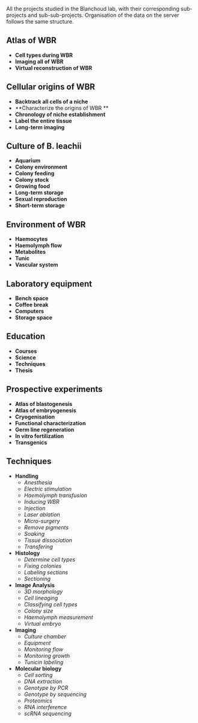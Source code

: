 All the projects studied in the Blanchoud lab, with their
corresponding sub-projects and sub-sub-projects. Organisation
of the data on the server follows the same structure.

## Atlas of WBR
  - **Cell types during WBR**
  - **Imaging all of WBR**
  - **Virtual reconstruction of WBR**

## Cellular origins of WBR
  - **Backtrack all cells of a niche**
  - **Characterize the origins of WBR **
  - **Chronology of niche establishment**
  - **Label the entire tissue**
  - **Long-term imaging**

## Culture of B. leachii
  - **Aquarium**
  - **Colony environment**
  - **Colony feeding**
  - **Colony stock**
  - **Growing food**
  - **Long-term storage**
  - **Sexual reproduction**
  - **Short-term storage**

## Environment of WBR
  - **Haemocytes**
  - **Haemolymph flow**
  - **Metabolites**
  - **Tunic**
  - **Vascular system**

## Laboratory equipment
  - **Bench space**
  - **Coffee break**
  - **Computers**
  - **Storage space**

## Education
  - **Courses**
  - **Science**
  - **Techniques**
  - **Thesis**

## Prospective experiments
  - **Atlas of blastogenesis**
  - **Atlas of embryogenesis**
  - **Cryogenisation**
  - **Functional characterization**
  - **Germ line regeneration**
  - **In vitro fertilization**
  - **Transgenics**

## Techniques
  - **Handling**
    + *Anesthesia*
    + *Electric stimulation*
    + *Haemolymph transfusion*
    + *Inducing WBR*
    + *Injection*
    + *Laser ablation*
    + *Micro-surgery*
    + *Remove pigments*
    + *Soaking*
    + *Tissue dissociation*
    + *Transfering*
  - **Histology**
    + *Determine cell types*
    + *Fixing colonies*
    + *Labeling sections*
    + *Sectioning*
  - **Image Analysis**
    + *3D morphology*
    + *Cell lineaging*
    + *Classifying cell types*
    + *Colony size*
    + *Haemolymph measurement*
    + *Virtual embryo*
  - **Imaging**
    + *Culture chamber*
    + *Equipment*
    + *Monitoring flow*
    + *Monitoring growth*
    + *Tunicin labeling*
  - **Molecular biology**
    + *Cell sorting*
    + *DNA extraction*
    + *Genotype by PCR*
    + *Genotype by sequencing*
    + *Proteomics*
    + *RNA interference*
    + *scRNA sequencing*
